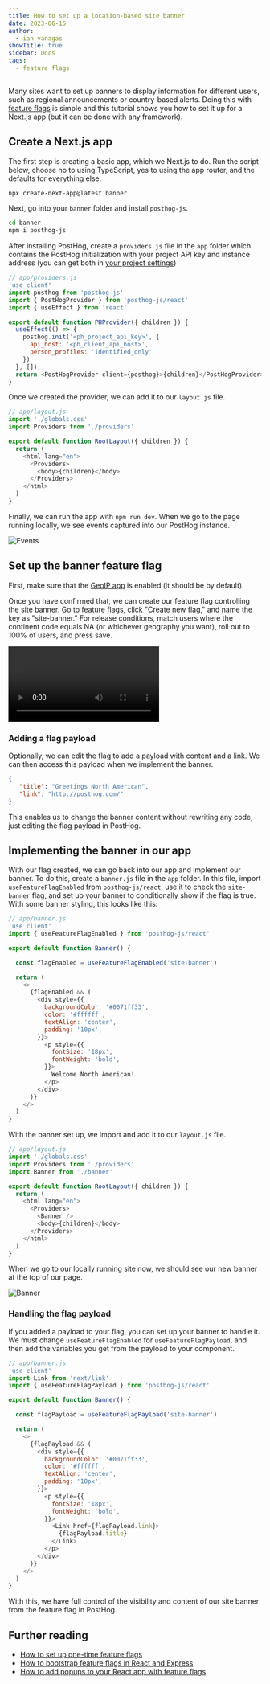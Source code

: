 ```yaml
---
title: How to set up a location-based site banner
date: 2023-06-15
author:
  - ian-vanagas
showTitle: true
sidebar: Docs
tags:
  - feature flags
---
```


Many sites want to set up banners to display information for different users, such as regional announcements or country-based alerts. Doing this with [feature flags](/docs/feature-flags) is simple and this tutorial shows you how to set it up for a Next.js app (but it can be done with any framework).

## Create a Next.js app

The first step is creating a basic app, which we Next.js to do. Run the script below, choose no to using TypeScript, yes to using the app router, and the defaults for everything else.

```bash
npx create-next-app@latest banner
```

Next, go into your `banner` folder and install `posthog-js`.

```bash
cd banner
npm i posthog-js
```

After installing PostHog, create a `providers.js` file in the `app` folder which contains the PostHog initialization with your project API key and instance address (you can get both in [your project settings](https://app.posthog.com/project/settings))

```js
// app/providers.js
'use client'
import posthog from 'posthog-js'
import { PostHogProvider } from 'posthog-js/react'
import { useEffect } from 'react'

export default function PHProvider({ children }) {
  useEffect(() => {
    posthog.init('<ph_project_api_key>', {
      api_host: '<ph_client_api_host>',
      person_profiles: 'identified_only'
    })
  }, []);
  return <PostHogProvider client={posthog}>{children}</PostHogProvider>
}

```

Once we created the provider, we can add it to our `layout.js` file.

```js
// app/layout.js
import './globals.css'
import Providers from './providers'

export default function RootLayout({ children }) {
  return (
    <html lang="en">
      <Providers>
        <body>{children}</body>
      </Providers>
    </html>
  )
}
```

Finally, we can run the app with `npm run dev`. When we go to the page running locally, we see events captured into our PostHog instance.

![Events](https://res.cloudinary.com/dmukukwp6/image/upload/v1710055416/posthog.com/contents/images/tutorials/location-based-banner/events.png)

## Set up the banner feature flag

First, make sure that the [GeoIP app](https://app.posthog.com/project/apps?name=geoip) is enabled (it should be by default).

Once you have confirmed that, we can create our feature flag controlling the site banner. Go to [feature flags](https://app.posthog.com/feature_flags), click "Create new flag," and name the key as "site-banner." For release conditions, match users where the continent code equals NA (or whichever geography you want), roll out to 100% of users, and press save.

![Creating flag video](https://res.cloudinary.com/dmukukwp6/video/upload/v1710055416/posthog.com/contents/images/tutorials/location-based-banner/create-flag.mp4)

### Adding a flag payload

Optionally, we can edit the flag to add a payload with content and a link. We can then access this payload when we implement the banner.

```json
{
   "title": "Greetings North American",
   "link": "http://posthog.com/"
}
```

This enables us to change the banner content without rewriting any code, just editing the flag payload in PostHog.

## Implementing the banner in our app

With our flag created, we can go back into our app and implement our banner. To do this, create a `banner.js` file in the `app` folder. In this file, import `useFeatureFlagEnabled` from `posthog-js/react`, use it to check the `site-banner` flag, and set up your banner to conditionally show if the flag is true. With some banner styling, this looks like this:

```js
// app/banner.js
'use client'
import { useFeatureFlagEnabled } from 'posthog-js/react'

export default function Banner() {

  const flagEnabled = useFeatureFlagEnabled('site-banner')

  return (
    <>
      {flagEnabled && (
        <div style={{ 
          backgroundColor: '#0071ff33',
          color: '#ffffff',
          textAlign: 'center',
          padding: '10px',
        }}>
          <p style={{
            fontSize: '18px',
            fontWeight: 'bold',
          }}>
            Welcome North American!
          </p>
        </div>
      )}
    </>
  )
}
```

With the banner set up, we import and add it to our `layout.js` file.

```js
// app/layout.js
import './globals.css'
import Providers from './providers'
import Banner from './banner'

export default function RootLayout({ children }) {
  return (
    <html lang="en">
      <Providers>
        <Banner />
        <body>{children}</body>
      </Providers>
    </html>
  )
}
```

When we go to our locally running site now, we should see our new banner at the top of our page.

![Banner](https://res.cloudinary.com/dmukukwp6/image/upload/v1710055416/posthog.com/contents/images/tutorials/location-based-banner/banner.png)

### Handling the flag payload

If you added a payload to your flag, you can set up your banner to handle it. We must change `useFeatureFlagEnabled` for `useFeatureFlagPayload`, and then add the variables you get from the payload to your component.

```js
// app/banner.js
'use client'
import Link from 'next/link'
import { useFeatureFlagPayload } from 'posthog-js/react'

export default function Banner() {

  const flagPayload = useFeatureFlagPayload('site-banner')

  return (
    <>
      {flagPayload && (
        <div style={{ 
          backgroundColor: '#0071ff33',
          color: '#ffffff',
          textAlign: 'center',
          padding: '10px',
        }}>
          <p style={{
            fontSize: '18px',
            fontWeight: 'bold',
          }}>
            <Link href={flagPayload.link}>
              {flagPayload.title}
            </Link>
          </p>
        </div>
      )}
    </>
  )
}
```

With this, we have full control of the visibility and content of our site banner from the feature flag in PostHog.

## Further reading

- [How to set up one-time feature flags](/tutorials/one-time-feature-flags)
- [How to bootstrap feature flags in React and Express](/tutorials/bootstrap-feature-flags-react)
- [How to add popups to your React app with feature flags](/tutorials/react-popups)
